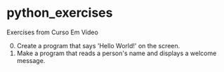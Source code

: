 # python_exercises
Exercises from Curso Em Vídeo

0. Create a program that says 'Hello World!' on the screen.
0. Make a program that reads a person's name and displays a welcome message. 

 